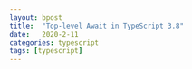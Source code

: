 ```yaml
---
layout: bpost
title:  "Top-level Await in TypeScript 3.8"
date:   2020-2-11
categories: typescript 
tags: [typescript]
---
```


